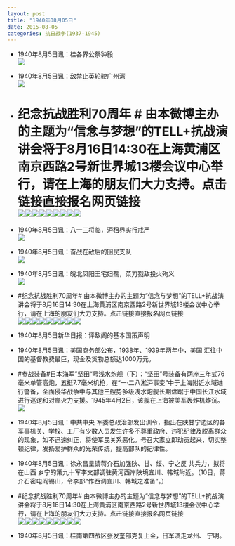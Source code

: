 ```yaml
---
layout: post
title: "1940年08月05日"
date: 2015-08-05
categories: 抗日战争(1937-1945)
---
```


<meta name="referrer" content="no-referrer" />

- 1940年8月5日讯：桂各界公祭钟毅 <br/><img src="https://ww3.sinaimg.cn/large/aca367d8jw1eus4t5tiucj206r05vaal.jpg" />

- 1940年8月5日讯：敌禁止英轮驶广州湾 <br/><img src="https://ww4.sinaimg.cn/large/aca367d8jw1eus32yuv3aj20fm077zl8.jpg" />

- # 纪念抗战胜利70周年 # 由本微博主办的主题为“信念与梦想”的TELL+抗战演讲会将于8月16日14:30在上海黄浦区南京西路2号新世界城13楼会议中心举行，请在上海的朋友们大力支持。点击链接直接报名网页链接 <br/><img src="https://ww1.sinaimg.cn/large/aca367d8jw1eus1wc2lwpj20sa0zkgpo.jpg" /><img src="https://ww4.sinaimg.cn/large/aca367d8jw1eus1wd1jiwj20zk0q0q8f.jpg" /><img src="https://ww2.sinaimg.cn/large/aca367d8jw1eus1wdk46yj20ra0zktcf.jpg" /><img src="https://ww2.sinaimg.cn/large/aca367d8jw1eus1wdz2rmj20zk0sfadt.jpg" /><img src="https://ww3.sinaimg.cn/large/aca367d8jw1eus1wegipmj21kw11w420.jpg" /><img src="https://ww2.sinaimg.cn/large/aca367d8jw1eus1weqyqej20zk0qw0xa.jpg" /><img src="https://ww1.sinaimg.cn/large/aca367d8jw1eus1wf5whoj20yf0zkn2y.jpg" /><img src="https://ww1.sinaimg.cn/large/aca367d8jw1eus1wfgg52j20ws0zk43q.jpg" /><img src="https://ww2.sinaimg.cn/large/aca367d8jw1eus1wfn2p1j20re0zkq6q.jpg" />

- 1940年8月5日讯：八一三将临，沪租界实行戒严 <br/><img src="https://ww3.sinaimg.cn/large/aca367d8jw1eus1bskd4tj20a40j3acy.jpg" />

- 1940年8月5日讯：奋战在敌后的回民支队 <br/><img src="https://ww4.sinaimg.cn/large/aca367d8jw1eurzlw23fnj20oz1jptut.jpg" />

- 1940年8月5日讯：皖北凤阳王宅妇孺，菜刀戮敌投火殉义 <br/><img src="https://ww4.sinaimg.cn/large/aca367d8jw1eurue4kef1j20fl0dzjt5.jpg" />

- #纪念抗战胜利70周年#   由本微博主办的主题为“信念与梦想”的TELL+抗战演讲会将于8月16日14:30在上海黄浦区南京西路2号新世界城13楼会议中心举行，请在上海的朋友们大力支持。点击链接直接报名网页链接 <br/><img src="https://ww1.sinaimg.cn/large/aca367d8jw1eurmb7u6f8j20zk0rmaf9.jpg" /><img src="https://ww4.sinaimg.cn/large/aca367d8jw1eurmb81qe7j20zk0o6q85.jpg" /><img src="https://ww3.sinaimg.cn/large/aca367d8jw1eurmb8aia4j20zk0ragqz.jpg" /><img src="https://ww4.sinaimg.cn/large/aca367d8jw1eurmb8ivdgj20zk0sijx0.jpg" /><img src="https://ww2.sinaimg.cn/large/aca367d8jw1eurmb8rjjfj21kw11xdkg.jpg" /><img src="https://ww4.sinaimg.cn/large/aca367d8jw1eurmb936vlj20zk0ragqz.jpg" /><img src="https://ww3.sinaimg.cn/large/aca367d8jw1eurmb911ngj20zk0qv78v.jpg" /><img src="https://ww4.sinaimg.cn/large/aca367d8jw1eurmb96wzqj20nk0zkq5r.jpg" /><img src="https://ww3.sinaimg.cn/large/aca367d8jw1eurmb9bswtj20zk0nsn0c.jpg" />

- 1940年8月5日新华日报：评敌阁的基本国策声明 

- 1940年8月5日讯：美国商务部公布，1938年、1939年两年中，美国 汇往中国的基督教费最巨，现金及货物总额达1000万元。 

- #参战装备#日本海军”坚田“号浅水炮舰（下）：“坚田”号装备有两座三年式76毫米单管高炮，五挺7.7毫米机枪，在“一·二八淞沪事变”中于上海附近水域进行警备，全面侵华战争中与其他三艘势多级浅水炮舰长期盘踞于中国长江水域进行巡逻和对岸火力支援。1945年4月2日，该舰在上海被美军轰炸机炸沉。 <br/><img src="https://ww1.sinaimg.cn/large/aca367d8jw1eurj4h1llfj20m80s6ahq.jpg" />

- 1940年8月5日讯：中共中央 军委总政治部发出训令，指出在陕甘宁边区的各军事机关、学校、工厂有少数人员发生许多不尊重政府、违犯纪律及脱离群众的现象，如不迅速纠正，将使军民关系恶化。号召大家立即动员起来，切实整顿纪律，发扬爱护群众的光荣传统，提高部队的纪律性。 

- 1940年8月5日讯：徐永昌呈请蒋介石加强陕、甘、绥、宁之反 共兵力，拟将在山西 乡宁的第九十军李文部调驻黄河西岸陕境宜川、韩城附近。（10日，蒋 介石密电阎锡山，令李部“作西调宜川、韩城之准备”。） 

- #纪念抗战胜利70周年#  由本微博主办的主题为“信念与梦想”的TELL+抗战演讲会将于8月16日14:30在上海黄浦区南京西路2号新世界城13楼会议中心举行，请在上海的朋友们大力支持。点击链接直接报名网页链接 <br/><img src="https://ww1.sinaimg.cn/large/aca367d8jw1eurdmbqpuij20zk0obdk8.jpg" /><img src="https://ww1.sinaimg.cn/large/aca367d8jw1eurdmc0dh5j20te0zkdj1.jpg" /><img src="https://ww4.sinaimg.cn/large/aca367d8jw1eurdmcb6kij20wl0zkq77.jpg" /><img src="https://ww2.sinaimg.cn/large/aca367d8jw1eurdmcfjz5j20qw0zk76r.jpg" /><img src="https://ww3.sinaimg.cn/large/aca367d8jw1eurdmct81yj21kw18bjwo.jpg" /><img src="https://ww4.sinaimg.cn/large/aca367d8jw1eurdmcumzoj20zk0on0yc.jpg" /><img src="https://ww1.sinaimg.cn/large/aca367d8jw1eurdmd0jc2j20zk0z9te3.jpg" /><img src="https://ww1.sinaimg.cn/large/aca367d8jw1eurdmd2n4pj20pc0zk0vh.jpg" /><img src="https://ww4.sinaimg.cn/large/aca367d8jw1eurdmdf3ydj20zk0qsjug.jpg" />

- 1940年8月5日讯：桂南第四战区张发奎部克复上金，日军溃走龙州、 宁明。 

